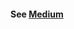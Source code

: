 #### See <a target="_blank" href="https://yulinchou.medium.com/hd-wallet-bip-0032-bip-0039-bip-0043-bip-0044-%E5%8F%8A%E5%BB%BA%E7%AB%8B-ethereum-hd-wallet-%E4%B9%8B%E5%AD%B8%E7%BF%92%E7%AD%86%E8%A8%98-f823d2f21f41">Medium</a>



